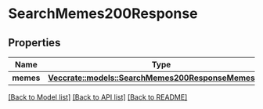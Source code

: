 # SearchMemes200Response

## Properties

Name | Type | Description | Notes
------------ | ------------- | ------------- | -------------
**memes** | [**Vec<crate::models::SearchMemes200ResponseMemesInner>**](search_memes_200_response_memes_inner.md) |  | 

[[Back to Model list]](../README.md#documentation-for-models) [[Back to API list]](../README.md#documentation-for-api-endpoints) [[Back to README]](../README.md)


